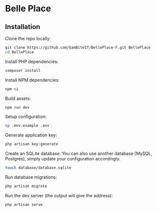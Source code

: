 # Belle Place



## Installation

Clone the repo locally:

```sh
git clone https://github.com/GamBiteIT/BellePlace-F.git BellePlace
cd BellePlace
```

Install PHP dependencies:

```sh
composer install
```

Install NPM dependencies:

```sh
npm ci
```

Build assets:

```sh
npm run dev
```

Setup configuration:

```sh
cp .env.example .env
```

Generate application key:

```sh
php artisan key:generate
```

Create an SQLite database. You can also use another database (MySQL, Postgres), simply update your configuration accordingly.

```sh
touch database/database.sqlite
```

Run database migrations:

```sh
php artisan migrate
```


Run the dev server (the output will give the address):

```sh
php artisan serve
```


